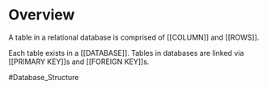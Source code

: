 # Overview
A table in a relational database is comprised of [[COLUMN]] and [[ROWS]]. 

Each table exists in a [[DATABASE]]. Tables in databases are linked via [[PRIMARY KEY]]s and [[FOREIGN KEY]]s. 




#Database_Structure 